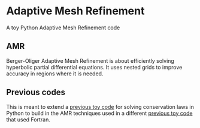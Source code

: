 # Adaptive Mesh Refinement

A toy Python Adaptive Mesh Refinement code

## AMR

Berger-Oliger Adaptive Mesh Refinement is about efficiently solving hyperbolic partial differential equations. It uses nested grids to improve accuracy in regions where it is needed.

## Previous codes

This is meant to extend a [previous toy code](https://github.com/IanHawke/toy-conslaw) for solving conservation laws in Python to build in the AMR techniques used in a different [previous toy code](https://github.com/IanHawke/amr1d) that used Fortran.
